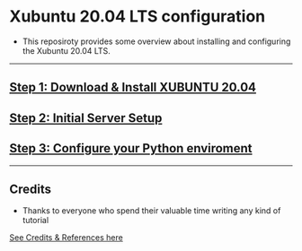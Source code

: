 # Xubuntu 20.04 LTS configuration

* This reposiroty provides some overview about installing and configuring the Xubuntu 20.04 LTS.

------------------------------------------------------

##  [Step 1: Download & Install XUBUNTU 20.04](https://github.com/fcarvalhopacheco/ubuntu-server-config/blob/main/1.how2/1.download-and-install-xubuntu.md)

##  [Step 2: Initial Server Setup ](https://github.com/fcarvalhopacheco/xubuntu-server-config/blob/main/1.how2/2.initial-server-setup.md)

##  [Step 3: Configure your Python enviroment](https://github.com/fcarvalhopacheco/xubuntu-server-config/blob/main/1.how2/3.create-virtualenv.md)

------------------------------------------------------

## Credits

* Thanks to everyone who spend their valuable time writing any kind of tutorial 

[See Credits & References here](https://github.com/fcarvalhopacheco/ubuntu-server-config/blob/main/CREDITS.md)
